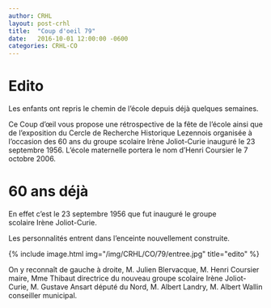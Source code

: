 ```yaml
---
author: CRHL
layout: post-crhl
title:  "Coup d'oeil 79"
date:   2016-10-01 12:00:00 -0600
categories: CRHL-CO
---
```


# Edito

Les enfants ont repris le chemin de l’école depuis déjà quelques
semaines.

Ce Coup d’œil vous propose une rétrospective de la fête de l’école
ainsi que de l’exposition du Cercle de Recherche Historique Lezennois
organisée à l’occasion des 60 ans du groupe scolaire Irène
Joliot-Curie inauguré le 23 septembre 1956. L’école maternelle portera
le nom d’Henri Coursier le 7 octobre 2006.


# 60 ans déjà

En effet c’est le 23 septembre 1956 que fut inauguré le groupe
  scolaire Irène Joliot-Curie.

Les personnalités entrent dans l’enceinte nouvellement construite.

 {% include image.html
             img="/img/CRHL/CO/79/entree.jpg"
             title="edito" %}

On y reconnaît de gauche à droite, M. Julien Blervacque, M. Henri
Coursier maire, Mme Thibaut directrice du nouveau groupe scolaire Irène
Joliot-Curie, M. Gustave Ansart député du Nord, M. Albert Landry, M.
Albert Wallin conseiller municipal.

